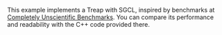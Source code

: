 This example implements a Treap with SGCL, inspired by benchmarks at [Completely Unscientific Benchmarks](https://github.com/frol/completely-unscientific-benchmarks/tree/master). You can compare its performance and readability with the C++ code provided there.
